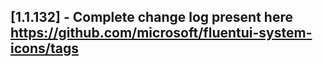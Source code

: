 ## [1.1.132] - Complete change log present here https://github.com/microsoft/fluentui-system-icons/tags